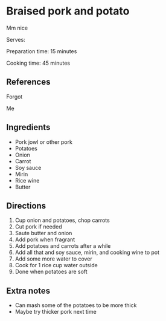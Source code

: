 # Braised pork and potato

Mm nice

Serves:

Preparation time: 15 minutes

Cooking time: 45 minutes

## References

Forgot

Me

## Ingredients

- Pork jowl or other pork
- Potatoes
- Onion
- Carrot
- Soy sauce
- Mirin
- Rice wine
- Butter

## Directions

1. Cup onion and potatoes, chop carrots
2. Cut pork if needed
3. Saute butter and onion
4. Add pork when fragrant
5. Add potatoes and carrots after a while
6. Add all that and soy sauce, mirin, and cooking wine to pot
7. Add some more water to cover
8. Cook for 1 rice cup water outside
9. Done when potatoes are soft

## Extra notes

- Can mash some of the potatoes to be more thick
- Maybe try thicker pork next time
